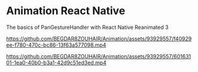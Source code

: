 # Animation React Native 
The basics of PanGestureHandler with React Native Reanimated 3
<!-- vedio -->
https://github.com/BEGDAR8ZOUHAIR/Animation/assets/93929557/f40929ee-f780-470c-bc86-13f63a577098.mp4

https://github.com/BEGDAR8ZOUHAIR/Animation/assets/93929557/60163101-1ea0-40b0-b3a1-42d9c51ed3ed.mp4
  
